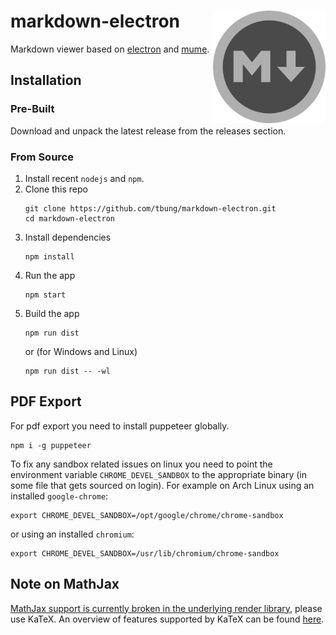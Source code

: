 # markdown-electron <img src="./static/icons/icon.svg" alt="markdown-electron logo" height="180px" align="right" />

Markdown viewer based on [electron](https://electron.atom.io/) and
[mume](https://github.com/shd101wyy/mume).

## Installation

### Pre-Built

Download and unpack the latest release from the releases section.

### From Source

1. Install recent `nodejs` and `npm`.
2. Clone this repo
    ```
    git clone https://github.com/tbung/markdown-electron.git
    cd markdown-electron
    ```
3. Install dependencies
    ```
    npm install
    ```
4. Run the app
    ```
    npm start
    ```
5. Build the app
    ```
    npm run dist
    ```
    or (for Windows and Linux)
    ```
    npm run dist -- -wl
    ```

## PDF Export

For pdf export you need to install puppeteer globally. 
```
npm i -g puppeteer
```

To fix any sandbox related issues on linux you need to point the environment
variable `CHROME_DEVEL_SANDBOX` to the appropriate binary (in some file that
gets sourced on login). For example on Arch Linux using an installed `google-chrome`:
```shell
export CHROME_DEVEL_SANDBOX=/opt/google/chrome/chrome-sandbox
```
or using an installed `chromium`:
```
export CHROME_DEVEL_SANDBOX=/usr/lib/chromium/chrome-sandbox
```

## Note on MathJax

[MathJax support is currently broken in the underlying render library](https://github.com/shd101wyy/markdown-preview-enhanced/issues/775), please
use KaTeX. An overview of features supported by KaTeX can be found
[here](https://khan.github.io/KaTeX/function-support.html).
